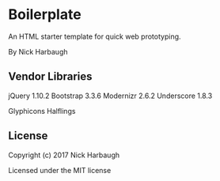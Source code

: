 # Boilerplate

An HTML starter template for quick web prototyping.

By Nick Harbaugh

## Vendor Libraries

jQuery 1.10.2
Bootstrap 3.3.6
Modernizr 2.6.2
Underscore 1.8.3

Glyphicons Halflings

## License

Copyright (c) 2017 Nick Harbaugh

Licensed under the MIT license

